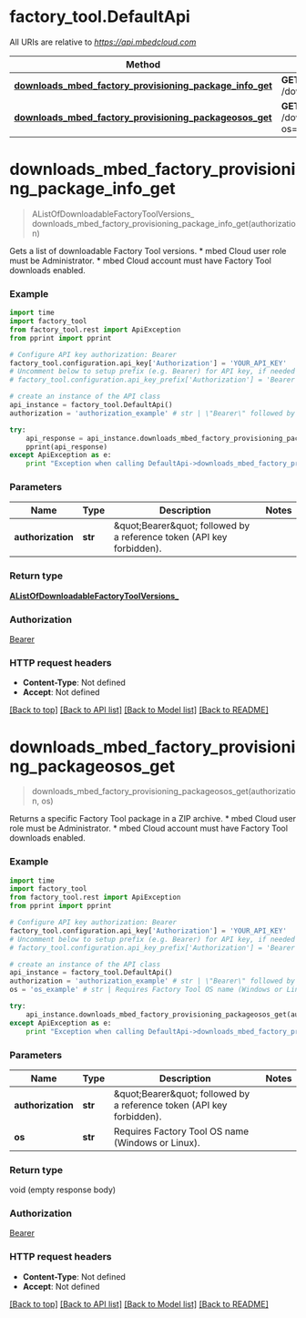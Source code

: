 # factory_tool.DefaultApi

All URIs are relative to *https://api.mbedcloud.com*

Method | HTTP request | Description
------------- | ------------- | -------------
[**downloads_mbed_factory_provisioning_package_info_get**](DefaultApi.md#downloads_mbed_factory_provisioning_package_info_get) | **GET** /downloads/mbed_factory_provisioning_package/info | 
[**downloads_mbed_factory_provisioning_packageosos_get**](DefaultApi.md#downloads_mbed_factory_provisioning_packageosos_get) | **GET** /downloads/mbed_factory_provisioning_package?os&#x3D;{os} | 


# **downloads_mbed_factory_provisioning_package_info_get**
> AListOfDownloadableFactoryToolVersions_ downloads_mbed_factory_provisioning_package_info_get(authorization)



Gets a list of downloadable Factory Tool versions. * mbed Cloud user role must be Administrator. * mbed Cloud account must have Factory Tool downloads enabled. 

### Example 
```python
import time
import factory_tool
from factory_tool.rest import ApiException
from pprint import pprint

# Configure API key authorization: Bearer
factory_tool.configuration.api_key['Authorization'] = 'YOUR_API_KEY'
# Uncomment below to setup prefix (e.g. Bearer) for API key, if needed
# factory_tool.configuration.api_key_prefix['Authorization'] = 'Bearer'

# create an instance of the API class
api_instance = factory_tool.DefaultApi()
authorization = 'authorization_example' # str | \"Bearer\" followed by a reference token (API key forbidden).

try: 
    api_response = api_instance.downloads_mbed_factory_provisioning_package_info_get(authorization)
    pprint(api_response)
except ApiException as e:
    print "Exception when calling DefaultApi->downloads_mbed_factory_provisioning_package_info_get: %s\n" % e
```

### Parameters

Name | Type | Description  | Notes
------------- | ------------- | ------------- | -------------
 **authorization** | **str**| \&quot;Bearer\&quot; followed by a reference token (API key forbidden). | 

### Return type

[**AListOfDownloadableFactoryToolVersions_**](AListOfDownloadableFactoryToolVersions_.md)

### Authorization

[Bearer](../README.md#Bearer)

### HTTP request headers

 - **Content-Type**: Not defined
 - **Accept**: Not defined

[[Back to top]](#) [[Back to API list]](../README.md#documentation-for-api-endpoints) [[Back to Model list]](../README.md#documentation-for-models) [[Back to README]](../README.md)

# **downloads_mbed_factory_provisioning_packageosos_get**
> downloads_mbed_factory_provisioning_packageosos_get(authorization, os)



Returns a specific Factory Tool package in a ZIP archive. * mbed Cloud user role must be Administrator. * mbed Cloud account must have Factory Tool downloads enabled. 

### Example 
```python
import time
import factory_tool
from factory_tool.rest import ApiException
from pprint import pprint

# Configure API key authorization: Bearer
factory_tool.configuration.api_key['Authorization'] = 'YOUR_API_KEY'
# Uncomment below to setup prefix (e.g. Bearer) for API key, if needed
# factory_tool.configuration.api_key_prefix['Authorization'] = 'Bearer'

# create an instance of the API class
api_instance = factory_tool.DefaultApi()
authorization = 'authorization_example' # str | \"Bearer\" followed by a reference token (API key forbidden).
os = 'os_example' # str | Requires Factory Tool OS name (Windows or Linux).

try: 
    api_instance.downloads_mbed_factory_provisioning_packageosos_get(authorization, os)
except ApiException as e:
    print "Exception when calling DefaultApi->downloads_mbed_factory_provisioning_packageosos_get: %s\n" % e
```

### Parameters

Name | Type | Description  | Notes
------------- | ------------- | ------------- | -------------
 **authorization** | **str**| \&quot;Bearer\&quot; followed by a reference token (API key forbidden). | 
 **os** | **str**| Requires Factory Tool OS name (Windows or Linux). | 

### Return type

void (empty response body)

### Authorization

[Bearer](../README.md#Bearer)

### HTTP request headers

 - **Content-Type**: Not defined
 - **Accept**: Not defined

[[Back to top]](#) [[Back to API list]](../README.md#documentation-for-api-endpoints) [[Back to Model list]](../README.md#documentation-for-models) [[Back to README]](../README.md)

